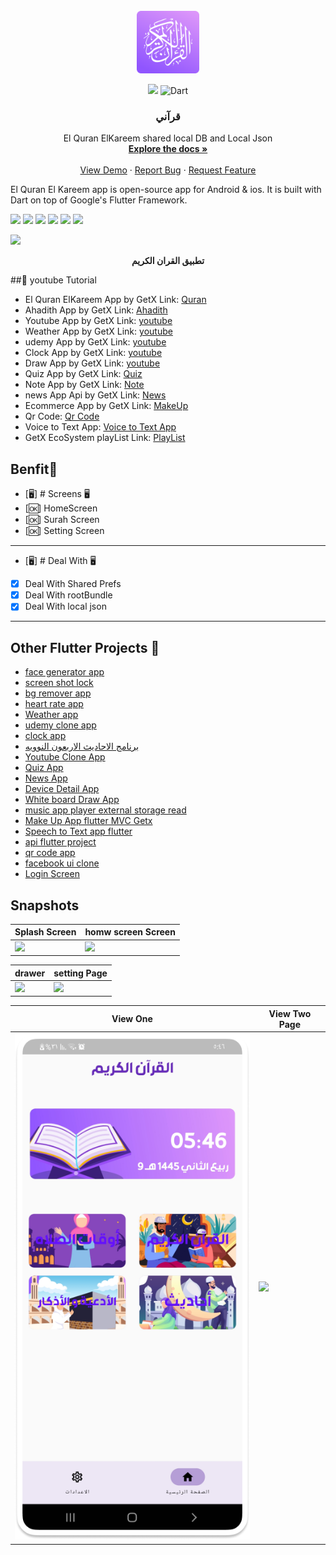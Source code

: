 
<br />
<div align="center">
  <a href="https://github.com/itsherifAhmed">
    <img src="image/Logo.png" alt="Logo" width="100" height="100">
  </a>

![](https://img.shields.io/badge/google%20play-download-green?logo=google-play)
![Dart](https://img.shields.io/badge/Dart-Language-blue?logo=dart)

<h3 align="center">قرآني</h3>

  <p align="center">
    El Quran ElKareem shared local DB and Local Json
    <br />
    <a href="https://github.com/itsherifAhmed/quran_kareem"><strong>Explore the docs »</strong></a>
    <br />
    <br />
    <a href="https://github.com/itsherifAhmed/quran_kareem">View Demo</a>
    ·
    <a href="https://github.com/itsherifAhmed/quran_kareem">Report Bug</a>
    ·
    <a href="https://github.com/itsherifAhmed/quran_kareem">Request Feature</a>
  </p>
</div>



El Quran El Kareem app is open-source  app for Android & ios. It is built with Dart on top of Google's Flutter Framework.

<img height="50" src="https://user-images.githubusercontent.com/25181517/192108895-20dc3343-43e3-4a54-a90e-13a4abbc57b9.png"> <img height="50" src="https://user-images.githubusercontent.com/25181517/117269608-b7dcfb80-ae58-11eb-8e66-6cc8753553f0.png"> <img height="50" src="https://user-images.githubusercontent.com/25181517/121406611-a8246b80-c95e-11eb-9b11-b771486377f6.png"> <img height="50" src="https://user-images.githubusercontent.com/25181517/186884150-05e9ff6d-340e-4802-9533-2c3f02363ee3.png"> <img height="50" src="https://user-images.githubusercontent.com/25181517/186884152-ae609cca-8cf1-4175-8d60-1ce1fa078ca2.png"> <img height="50" src="https://user-images.githubusercontent.com/25181517/186884153-99edc188-e4aa-4c84-91b0-e2df260ebc33.png">




<p><img src="snapshot/big.png" /></p>
<p align="center"><b>تطبيق القران الكريم</b></p>


##:rocket: youtube Tutorial

- El Quran ElKareem App by GetX Link: [Quran](https://www.youtube.com/watch?v=Mb10ndQn3yQ&list=PLI36SLicSOmKlHGZRFBl153PHsyAhRF5M)
- Ahadith App by GetX Link: [Ahadith](https://www.youtube.com/watch?v=bHVremPtgNo&t=3668s&ab_channel=SecitDevelopers)
- Youtube App by GetX Link: [youtube](https://www.youtube.com/watch?v=WlEgZKKd_xY&list=PLI36SLicSOmLSQCD1Ccw7gazmeBlcAsAj&index=14)
- Weather App by GetX Link: [youtube](https://www.youtube.com/watch?v=Oo_Wq9YKEc0&list=PLI36SLicSOmLSQCD1Ccw7gazmeBlcAsAj&index=13&ab_channel=SecitDevelopers)
- udemy App by GetX Link: [youtube](https://www.youtube.com/watch?v=nZZ9PsL4z3Q&list=PLI36SLicSOmLSQCD1Ccw7gazmeBlcAsAj&index=12)
- Clock App by GetX Link: [youtube](https://www.youtube.com/watch?v=zfaVN0oZokk&list=PLI36SLicSOmLSQCD1Ccw7gazmeBlcAsAj&index=11)
- Draw App by GetX Link: [youtube](https://www.youtube.com/watch?v=bPLI_o86o1s&list=PLI36SLicSOmLSQCD1Ccw7gazmeBlcAsAj&index=4&ab_channel=SecitDevelopers)
- Quiz App by GetX Link: [Quiz](https://www.youtube.com/watch?v=CasRDoWlPcY&t=899s&ab_channel=SecitDevelopers)
- Note App by GetX Link: [Note](https://www.youtube.com/watch?v=ZrDK3fG4PO0&t=198s&ab_channel=SecitDevelopers)
- news App Api by GetX Link: [News](https://www.youtube.com/watch?v=MFjoIT3RJSc&list=PLI36SLicSOmKQMPwPauvWDARjzrlQyLIo&index=21&ab_channel=SecitDevelopers)
- Ecommerce App by GetX Link: [MakeUp](https://www.youtube.com/watch?v=-bwiujixOpU&list=PLI36SLicSOmKQMPwPauvWDARjzrlQyLIo&index=3&ab_channel=SecitDevelopers)
- Qr Code: [Qr Code](https://www.youtube.com/watch?v=-QCrf5EytSc&list=PLI36SLicSOmLSQCD1Ccw7gazmeBlcAsAj&ab_channel=SecitDevelopers)
- Voice to Text App: [Voice to Text App](https://www.youtube.com/watch?v=dpdnvSI0Dn8&list=PLI36SLicSOmLSQCD1Ccw7gazmeBlcAsAj&index=2&ab_channel=SecitDevelopers)
- GetX EcoSystem playList Link: [PlayList](https://www.youtube.com/watch?v=8Jy4dtQOZMQ&list=PLI36SLicSOmKQMPwPauvWDARjzrlQyLIo&index=1)




## Benfit👻
- [🖥] # Screens 🖥
- [🆗]  HomeScreen
- [🆗] Surah Screen
- [🆗] Setting Screen
--------------------------------
- [🖥] # Deal With 🖥
- [x] Deal With Shared Prefs
- [x] Deal With rootBundle
- [x] Deal With local json 

------------------------------


## Other Flutter Projects 🔐
- [face generator app](https://github.com/itsherifAhmed/face-generator)
- [screen shot lock  ](https://github.com/itsherifAhmed/screen_shot)
- [bg remover app](https://github.com/itsherifAhmed/bg-remover)
- [heart rate app](https://github.com/itsherifAhmed/heart_Rate_App_Camera_And_Flash_Getx)
- [Weather app](https://github.com/itsherifAhmed/Weather_App)
- [udemy clone app](https://github.com/itsherifAhmed/udemy_free_course)
- [clock app](https://github.com/itsherifAhmed/clock-App)
- [برنامج الاحاديث الاربعون النوويه](https://github.com/itsherifAhmed/alnawawiforty)
- [Youtube Clone App](https://github.com/itsherifAhmed/youtube-clone-app-Getx-youtube-Data-api-V3)
- [Quiz App](https://github.com/itsherifAhmed/Quiz-app)
- [News App](https://github.com/itsherifAhmed/NewsApp)
- [Device Detail App](https://github.com/itsherifAhmed/device-detail-app)
- [White board Draw App](https://github.com/itsherifAhmed/draw-app)
- [music app player external storage read](https://github.com/itsherifAhmed/Music-Player-Read-external-Storage-Flutter-app)
- [Make Up App flutter MVC Getx](https://github.com/itsherifAhmed/MakeUp-App)
- [Speech to Text app flutter](https://github.com/itsherifAhmed/Speech-to-text-app)
- [api flutter project](https://github.com/itsherifAhmed/apiFlutter-Project)
- [qr code app](https://github.com/itsherifAhmed/qr-barcode)
- [facebook ui clone](https://github.com/itsherifAhmed/facebook-ui-clone)
- [Login Screen](https://github.com/itsherifAhmed/login-screen)




## Snapshots


| Splash Screen | homw screen Screen                        |
|------|-------------------------------------------|
|<img src="snapshot/splash.jpg" width="400">| <img src="snapshot/home.jpg" width="400"> |


| drawer                                      | setting  Page                                |
|---------------------------------------------|----------------------------------------------|
| <img src="snapshot/drawer.jpg" width="400"> | <img src="snapshot/setting.jpg" width="400"> |


| View One                                     | View Two  Page                               |
|----------------------------------------------|----------------------------------------------|
| <img src="image/iPhone 14 & 15 Pro - 1.png" width="400"> | <img src="snapshot/viewtwo.jpg" width="400"> |



